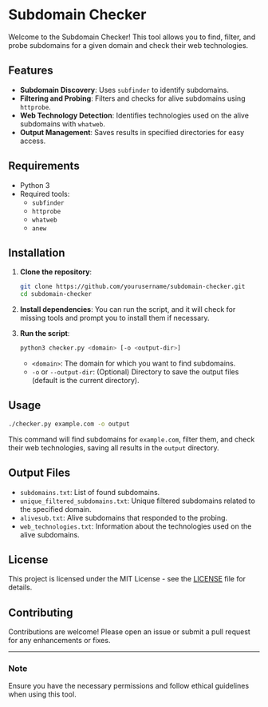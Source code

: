 # Subdomain Checker

Welcome to the Subdomain Checker! This tool allows you to find, filter, and probe subdomains for a given domain and check their web technologies.

## Features

- **Subdomain Discovery**: Uses `subfinder` to identify subdomains.
- **Filtering and Probing**: Filters and checks for alive subdomains using `httprobe`.
- **Web Technology Detection**: Identifies technologies used on the alive subdomains with `whatweb`.
- **Output Management**: Saves results in specified directories for easy access.

## Requirements

- Python 3
- Required tools:
  - `subfinder`
  - `httprobe`
  - `whatweb`
  - `anew`

## Installation

1. **Clone the repository**:
   ```bash
   git clone https://github.com/yourusername/subdomain-checker.git
   cd subdomain-checker
   ```

2. **Install dependencies**:
   You can run the script, and it will check for missing tools and prompt you to install them if necessary.

3. **Run the script**:
   ```bash
   python3 checker.py <domain> [-o <output-dir>]
   ```

   - `<domain>`: The domain for which you want to find subdomains.
   - `-o` or `--output-dir`: (Optional) Directory to save the output files (default is the current directory).

## Usage

```bash
./checker.py example.com -o output
```

This command will find subdomains for `example.com`, filter them, and check their web technologies, saving all results in the `output` directory.

## Output Files

- `subdomains.txt`: List of found subdomains.
- `unique_filtered_subdomains.txt`: Unique filtered subdomains related to the specified domain.
- `alivesub.txt`: Alive subdomains that responded to the probing.
- `web_technologies.txt`: Information about the technologies used on the alive subdomains.

## License

This project is licensed under the MIT License - see the [LICENSE](LICENSE) file for details.

## Contributing

Contributions are welcome! Please open an issue or submit a pull request for any enhancements or fixes.

---

### Note

Ensure you have the necessary permissions and follow ethical guidelines when using this tool.
